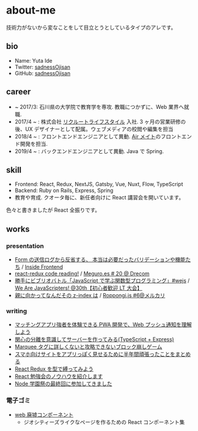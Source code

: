 # about-me

技術力がないから変なことをして目立とうとしているタイプのアレです。

## bio

- Name: Yuta Ide
- Twitter: [sadnessOjisan](https://twitter.com/sadnessOjisan)
- GitHub: [sadnessOjisan](https://github.com/sadnessOjisan)

## career

- ~ 2017/3: 石川県の大学院で教育学を専攻. 教職につかずに、Web 業界へ就職.
- 2017/4 ~ : 株式会社 [リクルートライフスタイル](https://www.recruit-lifestyle.co.jp/) 入社. 3 ヶ月の営業研修の後、UX デザイナーとして配属。ウェブメディアの校閲や編集を担当
- 2018/4 ~ : フロントエンドエンジニアとして異動. [Air メイト](https://airregi.jp/mate/)のフロントエンド開発を担当.
- 2019/4 ~ : バックエンドエンジニアとして異動. Java で Spring.

## skill

- Frontend: React, Redux, NextJS, Gatsby, Vue, Nuxt, Flow, TypeScript
- Backend: Ruby on Rails, Express, Spring
- 教育や育成. クオータ毎に、新任者向けに React 講習会を開いています。

色々と書きましたが React 全振りです。

## works

### presentation

- [Form の送信ログから反省する、 本当は必要だったバリデーションや機能たち](https://speakerdeck.com/sadnessojisan/formfalsesong-xin-rogukarafan-sheng-suru-ben-dang-habi-yao-datutabaridesiyonyaji-neng-tati) / [Inside Frontend](http://inside-frontend.com)
- [react-redux code reading!](https://speakerdeck.com/sadnessojisan/react-redux-code-reading-number-meguroes) / [Meguro.es # 20 @ Drecom](https://meguroes.connpass.com/event/118731/)
- [ 勝手にビブリオバトル「JavaScript で学ぶ関数型プログラミング」#wejs](https://speakerdeck.com/sadnessojisan/sheng-shou-nibiburiobatoru-javascriptdexue-buguan-shu-xing-puroguramingu-number-wejs) / [We Are JavaScripters! @30th【初心者歓迎 LT 大会】](https://wajs.connpass.com/event/122984/)
- [親に向かってなんだその z-index は](https://speakerdeck.com/sadnessojisan/qin-nixiang-katutenandasofalsez-indexha) / [Roppongi.js #6@メルカリ](https://roppongi-js.connpass.com/event/98983/)

### writing

- [マッチングアプリ強者を体験できる PWA 開発で、Web プッシュ通知を理解しよう](https://qiita.com/sadnessOjisan/items/05bbca78bca3301d24b2)
- [関心の分離を意識してサーバーを作ってみる(TypeScript + Express)](https://qiita.com/sadnessOjisan/items/ea5590efa3f55ef56edd)
- [Marquee タグに詳しくないと攻略できないブロック崩しゲーム](https://qiita.com/sadnessOjisan/items/51bb949466fdd065a5a6)
- [スマホ向けサイトをアプリっぽく見せるために半年間頑張ったことをまとめる](https://qiita.com/sadnessOjisan/items/3b21d27cdab0665c0720)
- [React Redux を型で縛ってみよう](https://engineer.recruit-lifestyle.co.jp/techblog/2019-01-31-how-to-bind-react-with-Flow/)
- [React 勉強会のノウハウを紹介します](https://engineer.recruit-lifestyle.co.jp/techblog/2019-01-17-react-training/)
- [Node 学園祭の最終回に参加してきました](https://gihyo.jp/news/report/2018/12/0601)


### 電子ゴミ

- [web 廃墟コンポーネント](https://github.com/sadnessOjisan/re-geo)
  - ジオシティーズライクなページを作るための React コンポーネント集
